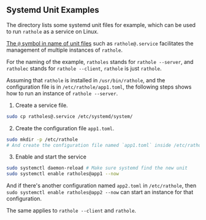 ## Systemd Unit Examples

The directory lists some systemd unit files for example, which can be used to run `rathole` as a service on Linux.

[The `@` symbol in name of unit files](https://superuser.com/questions/393423/the-symbol-and-systemctl-and-vsftpd) such as
`rathole@.service` facilitates the management of multiple instances of `rathole`.

For the naming of the example, `ratholes` stands for `rathole --server`, and `ratholec` stands for `rathole --client`, `rathole` is just `rathole`.

Assuming that `rathole` is installed in `/usr/bin/rathole`, and the configuration file is in `/etc/rathole/app1.toml`, the following steps shows how to run an instance of `rathole --server`.

1. Create a service file.

```bash
sudo cp ratholes@.service /etc/systemd/system/
```

2. Create the configuration file `app1.toml`.

```bash
sudo mkdir -p /etc/rathole
# And create the configuration file named `app1.toml` inside /etc/rathole
```

3. Enable and start the service

```bash
sudo systemctl daemon-reload # Make sure systemd find the new unit
sudo systemctl enable ratholes@app1 --now
```

And if there's another configuration named `app2.toml` in `/etc/rathole`, then
`sudo systemctl enable ratholes@app2 --now` can start an instance for that configuration.

The same applies to `rathole --client` and `rathole`.
